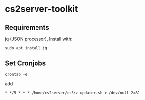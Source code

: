 # cs2server-toolkit

## Requirements
jq (JSON processor), Install with:
```
sudo apt install jq
```

## Set Cronjobs
```
crontab -e
```
add
```
* */5 * * * /home/cs2server/cs2kz-updater.sh > /dev/null 2>&1
```
